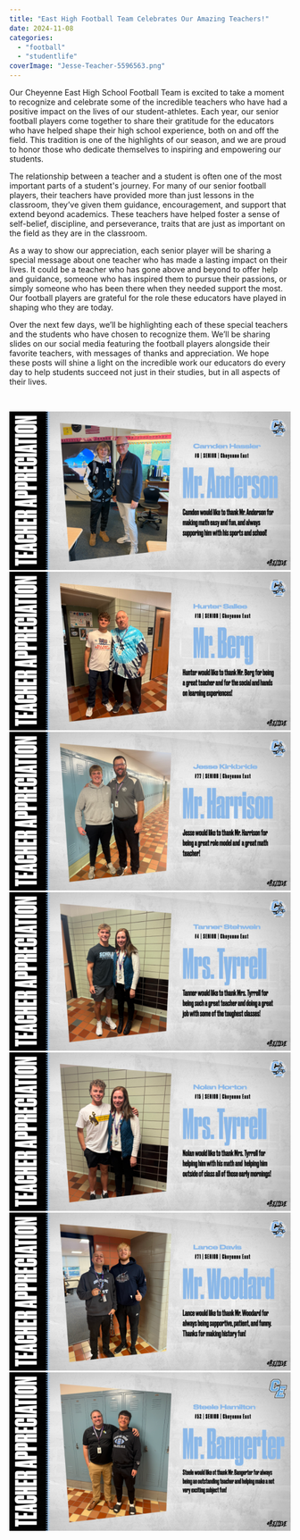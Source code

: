 ```yaml
---
title: "East High Football Team Celebrates Our Amazing Teachers!"
date: 2024-11-08
categories: 
  - "football"
  - "studentlife"
coverImage: "Jesse-Teacher-5596563.png"
---
```


Our Cheyenne East High School Football Team is excited to take a moment to recognize and celebrate some of the incredible teachers who have had a positive impact on the lives of our student-athletes. Each year, our senior football players come together to share their gratitude for the educators who have helped shape their high school experience, both on and off the field. This tradition is one of the highlights of our season, and we are proud to honor those who dedicate themselves to inspiring and empowering our students.

The relationship between a teacher and a student is often one of the most important parts of a student's journey. For many of our senior football players, their teachers have provided more than just lessons in the classroom, they’ve given them guidance, encouragement, and support that extend beyond academics. These teachers have helped foster a sense of self-belief, discipline, and perseverance, traits that are just as important on the field as they are in the classroom.

As a way to show our appreciation, each senior player will be sharing a special message about one teacher who has made a lasting impact on their lives. It could be a teacher who has gone above and beyond to offer help and guidance, someone who has inspired them to pursue their passions, or simply someone who has been there when they needed support the most. Our football players are grateful for the role these educators have played in shaping who they are today.

Over the next few days, we’ll be highlighting each of these special teachers and the students who have chosen to recognize them. We’ll be sharing slides on our social media featuring the football players alongside their favorite teachers, with messages of thanks and appreciation. We hope these posts will shine a light on the incredible work our educators do every day to help students succeed not just in their studies, but in all aspects of their lives.

 

![](images/Camden-Hassler-Teacher-5596565-600x338.png) ![](images/Hunter-Teacher-5596561-600x338.png) ![](images/Jesse-Teacher-5596563-600x338.png) ![](images/Tanner-Teacher-5596566-600x338.png) ![](images/Nolan-Teacher-5596569-600x338.png) ![](images/Lance-Davis-Teacher-5596570-600x338.png) ![](images/Steele-H.-Teacher-5596573-600x338.png)
